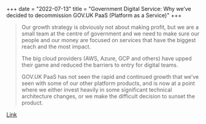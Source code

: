 +++
date = "2022-07-13"
title = "Government Digital Service: Why we’ve decided to decommission GOV.UK PaaS (Platform as a Service)"
+++

> Our growth strategy is obviously not about making profit, but we are a small team at the centre of
> government and we need to make sure our people and our money are focused on services that have the
> biggest reach and the most impact.
>
> The big cloud providers (AWS, Azure, GCP and others) have upped their game and reduced the
> barriers to entry for digital teams.
>
> GOV.UK PaaS has not seen the rapid and continued growth that we’ve seen with some of our other
> platform products, and is now at a point where we either invest heavily in some significant
> technical architecture changes, or we make the difficult decision to sunset the product.

[Link](https://gds.blog.gov.uk/2022/07/12/why-weve-decided-to-decommission-gov-uk-paas-platform-as-a-service/)
